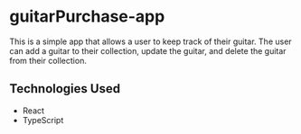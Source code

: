 # guitarPurchase-app

This is a simple app that allows a user to keep track of their guitar. The user can add a guitar to their collection, update the guitar, and delete the guitar from their collection.

## Technologies Used

- React
- TypeScript